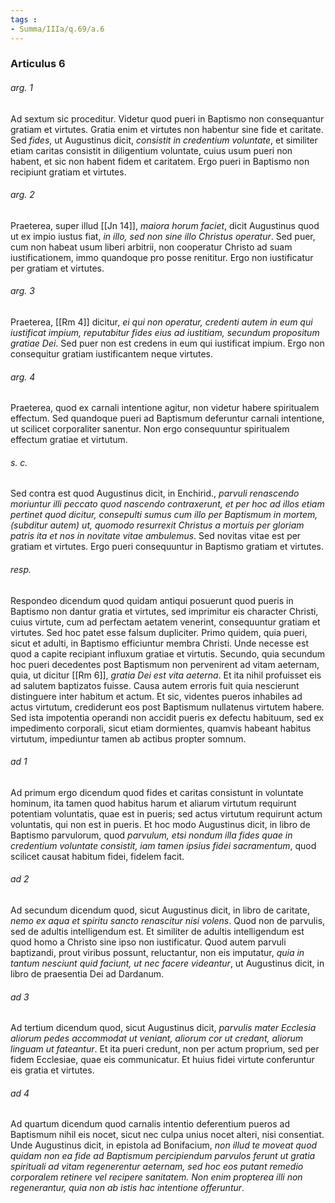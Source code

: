 ```yaml
---
tags : 
- Summa/IIIa/q.69/a.6
---
```


### Articulus 6

###### arg. 1
Ad sextum sic proceditur. Videtur quod pueri in Baptismo non consequantur gratiam et virtutes. Gratia enim et virtutes non habentur sine fide et caritate. Sed *fides*, ut Augustinus dicit, *consistit in credentium voluntate*, et similiter etiam caritas consistit in diligentium voluntate, cuius usum pueri non habent, et sic non habent fidem et caritatem. Ergo pueri in Baptismo non recipiunt gratiam et virtutes.

###### arg. 2
Praeterea, super illud [[Jn 14]], *maiora horum faciet*, dicit Augustinus quod ut ex impio iustus fiat, *in illo, sed non sine illo Christus operatur*. Sed puer, cum non habeat usum liberi arbitrii, non cooperatur Christo ad suam iustificationem, immo quandoque pro posse renititur. Ergo non iustificatur per gratiam et virtutes.

###### arg. 3
Praeterea, [[Rm 4]] dicitur, *ei qui non operatur, credenti autem in eum qui iustificat impium, reputabitur fides eius ad iustitiam, secundum propositum gratiae Dei*. Sed puer non est credens in eum qui iustificat impium. Ergo non consequitur gratiam iustificantem neque virtutes.

###### arg. 4
Praeterea, quod ex carnali intentione agitur, non videtur habere spiritualem effectum. Sed quandoque pueri ad Baptismum deferuntur carnali intentione, ut scilicet corporaliter sanentur. Non ergo consequuntur spiritualem effectum gratiae et virtutum.

###### s. c.
Sed contra est quod Augustinus dicit, in Enchirid., *parvuli renascendo moriuntur illi peccato quod nascendo contraxerunt, et per hoc ad illos etiam pertinet quod dicitur, consepulti sumus cum illo per Baptismum in mortem, (subditur autem) ut, quomodo resurrexit Christus a mortuis per gloriam patris ita et nos in novitate vitae ambulemus*. Sed novitas vitae est per gratiam et virtutes. Ergo pueri consequuntur in Baptismo gratiam et virtutes.

###### resp.
Respondeo dicendum quod quidam antiqui posuerunt quod pueris in Baptismo non dantur gratia et virtutes, sed imprimitur eis character Christi, cuius virtute, cum ad perfectam aetatem venerint, consequuntur gratiam et virtutes. Sed hoc patet esse falsum dupliciter. Primo quidem, quia pueri, sicut et adulti, in Baptismo efficiuntur membra Christi. Unde necesse est quod a capite recipiant influxum gratiae et virtutis. Secundo, quia secundum hoc pueri decedentes post Baptismum non pervenirent ad vitam aeternam, quia, ut dicitur [[Rm 6]], *gratia Dei est vita aeterna*. Et ita nihil profuisset eis ad salutem baptizatos fuisse. Causa autem erroris fuit quia nescierunt distinguere inter habitum et actum. Et sic, videntes pueros inhabiles ad actus virtutum, crediderunt eos post Baptismum nullatenus virtutem habere. Sed ista impotentia operandi non accidit pueris ex defectu habituum, sed ex impedimento corporali, sicut etiam dormientes, quamvis habeant habitus virtutum, impediuntur tamen ab actibus propter somnum.

###### ad 1
Ad primum ergo dicendum quod fides et caritas consistunt in voluntate hominum, ita tamen quod habitus harum et aliarum virtutum requirunt potentiam voluntatis, quae est in pueris; sed actus virtutum requirunt actum voluntatis, qui non est in pueris. Et hoc modo Augustinus dicit, in libro de Baptismo parvulorum, quod *parvulum, etsi nondum illa fides quae in credentium voluntate consistit, iam tamen ipsius fidei sacramentum*, quod scilicet causat habitum fidei, fidelem facit.

###### ad 2
Ad secundum dicendum quod, sicut Augustinus dicit, in libro de caritate, *nemo ex aqua et spiritu sancto renascitur nisi volens*. Quod non de parvulis, sed de adultis intelligendum est. Et similiter de adultis intelligendum est quod homo a Christo sine ipso non iustificatur. Quod autem parvuli baptizandi, prout viribus possunt, reluctantur, non eis imputatur, *quia in tantum nesciunt quid faciunt, ut nec facere videantur*, ut Augustinus dicit, in libro de praesentia Dei ad Dardanum.

###### ad 3
Ad tertium dicendum quod, sicut Augustinus dicit, *parvulis mater Ecclesia aliorum pedes accommodat ut veniant, aliorum cor ut credant, aliorum linguam ut fateantur*. Et ita pueri credunt, non per actum proprium, sed per fidem Ecclesiae, quae eis communicatur. Et huius fidei virtute conferuntur eis gratia et virtutes.

###### ad 4
Ad quartum dicendum quod carnalis intentio deferentium pueros ad Baptismum nihil eis nocet, sicut nec culpa unius nocet alteri, nisi consentiat. Unde Augustinus dicit, in epistola ad Bonifacium, *non illud te moveat quod quidam non ea fide ad Baptismum percipiendum parvulos ferunt ut gratia spirituali ad vitam regenerentur aeternam, sed hoc eos putant remedio corporalem retinere vel recipere sanitatem. Non enim propterea illi non regenerantur, quia non ab istis hac intentione offeruntur*.

